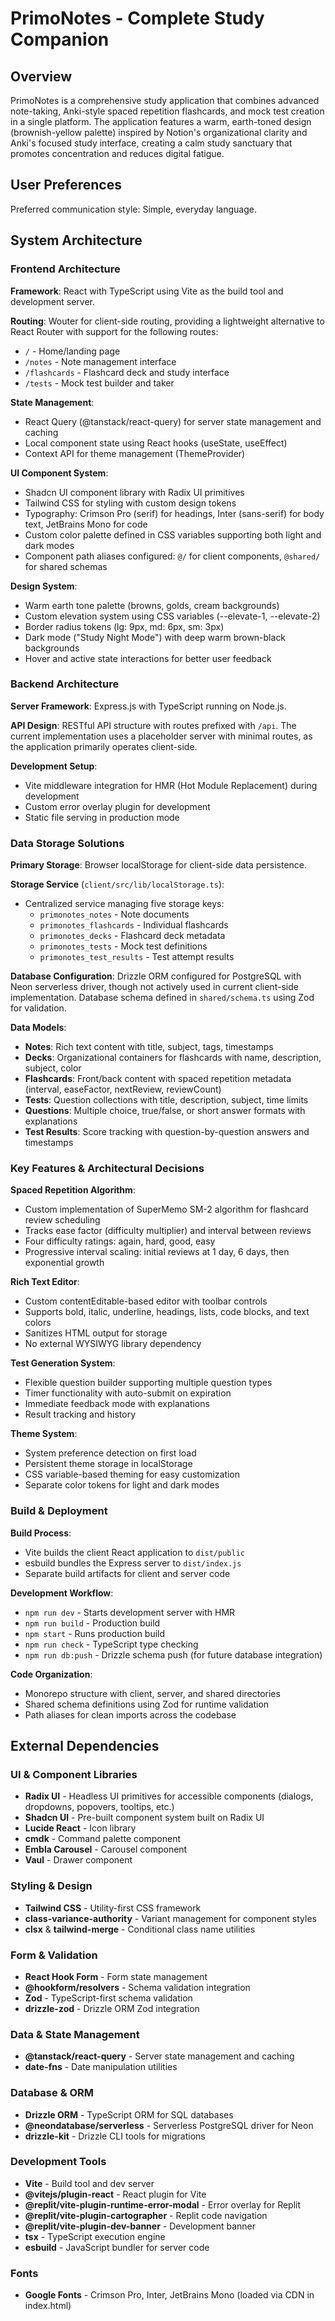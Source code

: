 # PrimoNotes - Complete Study Companion

## Overview

PrimoNotes is a comprehensive study application that combines advanced note-taking, Anki-style spaced repetition flashcards, and mock test creation in a single platform. The application features a warm, earth-toned design (brownish-yellow palette) inspired by Notion's organizational clarity and Anki's focused study interface, creating a calm study sanctuary that promotes concentration and reduces digital fatigue.

## User Preferences

Preferred communication style: Simple, everyday language.

## System Architecture

### Frontend Architecture

**Framework**: React with TypeScript using Vite as the build tool and development server.

**Routing**: Wouter for client-side routing, providing a lightweight alternative to React Router with support for the following routes:
- `/` - Home/landing page
- `/notes` - Note management interface
- `/flashcards` - Flashcard deck and study interface
- `/tests` - Mock test builder and taker

**State Management**: 
- React Query (@tanstack/react-query) for server state management and caching
- Local component state using React hooks (useState, useEffect)
- Context API for theme management (ThemeProvider)

**UI Component System**: 
- Shadcn UI component library with Radix UI primitives
- Tailwind CSS for styling with custom design tokens
- Typography: Crimson Pro (serif) for headings, Inter (sans-serif) for body text, JetBrains Mono for code
- Custom color palette defined in CSS variables supporting both light and dark modes
- Component path aliases configured: `@/` for client components, `@shared/` for shared schemas

**Design System**:
- Warm earth tone palette (browns, golds, cream backgrounds)
- Custom elevation system using CSS variables (--elevate-1, --elevate-2)
- Border radius tokens (lg: 9px, md: 6px, sm: 3px)
- Dark mode ("Study Night Mode") with deep warm brown-black backgrounds
- Hover and active state interactions for better user feedback

### Backend Architecture

**Server Framework**: Express.js with TypeScript running on Node.js.

**API Design**: RESTful API structure with routes prefixed with `/api`. The current implementation uses a placeholder server with minimal routes, as the application primarily operates client-side.

**Development Setup**:
- Vite middleware integration for HMR (Hot Module Replacement) during development
- Custom error overlay plugin for development
- Static file serving in production mode

### Data Storage Solutions

**Primary Storage**: Browser localStorage for client-side data persistence.

**Storage Service** (`client/src/lib/localStorage.ts`):
- Centralized service managing five storage keys:
  - `primonotes_notes` - Note documents
  - `primonotes_flashcards` - Individual flashcards
  - `primonotes_decks` - Flashcard deck metadata
  - `primonotes_tests` - Mock test definitions
  - `primonotes_test_results` - Test attempt results

**Database Configuration**: Drizzle ORM configured for PostgreSQL with Neon serverless driver, though not actively used in current client-side implementation. Database schema defined in `shared/schema.ts` using Zod for validation.

**Data Models**:
- **Notes**: Rich text content with title, subject, tags, timestamps
- **Decks**: Organizational containers for flashcards with name, description, subject, color
- **Flashcards**: Front/back content with spaced repetition metadata (interval, easeFactor, nextReview, reviewCount)
- **Tests**: Question collections with title, description, subject, time limits
- **Questions**: Multiple choice, true/false, or short answer formats with explanations
- **Test Results**: Score tracking with question-by-question answers and timestamps

### Key Features & Architectural Decisions

**Spaced Repetition Algorithm**: 
- Custom implementation of SuperMemo SM-2 algorithm for flashcard review scheduling
- Tracks ease factor (difficulty multiplier) and interval between reviews
- Four difficulty ratings: again, hard, good, easy
- Progressive interval scaling: initial reviews at 1 day, 6 days, then exponential growth

**Rich Text Editor**:
- Custom contentEditable-based editor with toolbar controls
- Supports bold, italic, underline, headings, lists, code blocks, and text colors
- Sanitizes HTML output for storage
- No external WYSIWYG library dependency

**Test Generation System**:
- Flexible question builder supporting multiple question types
- Timer functionality with auto-submit on expiration
- Immediate feedback mode with explanations
- Result tracking and history

**Theme System**:
- System preference detection on first load
- Persistent theme storage in localStorage
- CSS variable-based theming for easy customization
- Separate color tokens for light and dark modes

### Build & Deployment

**Build Process**:
- Vite builds the client React application to `dist/public`
- esbuild bundles the Express server to `dist/index.js`
- Separate build artifacts for client and server code

**Development Workflow**:
- `npm run dev` - Starts development server with HMR
- `npm run build` - Production build
- `npm start` - Runs production build
- `npm run check` - TypeScript type checking
- `npm run db:push` - Drizzle schema push (for future database integration)

**Code Organization**:
- Monorepo structure with client, server, and shared directories
- Shared schema definitions using Zod for runtime validation
- Path aliases for clean imports across the codebase

## External Dependencies

### UI & Component Libraries
- **Radix UI** - Headless UI primitives for accessible components (dialogs, dropdowns, popovers, tooltips, etc.)
- **Shadcn UI** - Pre-built component system built on Radix UI
- **Lucide React** - Icon library
- **cmdk** - Command palette component
- **Embla Carousel** - Carousel component
- **Vaul** - Drawer component

### Styling & Design
- **Tailwind CSS** - Utility-first CSS framework
- **class-variance-authority** - Variant management for component styles
- **clsx** & **tailwind-merge** - Conditional class name utilities

### Form & Validation
- **React Hook Form** - Form state management
- **@hookform/resolvers** - Schema validation integration
- **Zod** - TypeScript-first schema validation
- **drizzle-zod** - Drizzle ORM Zod integration

### Data & State Management
- **@tanstack/react-query** - Server state management and caching
- **date-fns** - Date manipulation utilities

### Database & ORM
- **Drizzle ORM** - TypeScript ORM for SQL databases
- **@neondatabase/serverless** - Serverless PostgreSQL driver for Neon
- **drizzle-kit** - Drizzle CLI tools for migrations

### Development Tools
- **Vite** - Build tool and dev server
- **@vitejs/plugin-react** - React plugin for Vite
- **@replit/vite-plugin-runtime-error-modal** - Error overlay for Replit
- **@replit/vite-plugin-cartographer** - Replit code navigation
- **@replit/vite-plugin-dev-banner** - Development banner
- **tsx** - TypeScript execution engine
- **esbuild** - JavaScript bundler for server code

### Fonts
- **Google Fonts** - Crimson Pro, Inter, JetBrains Mono (loaded via CDN in index.html)